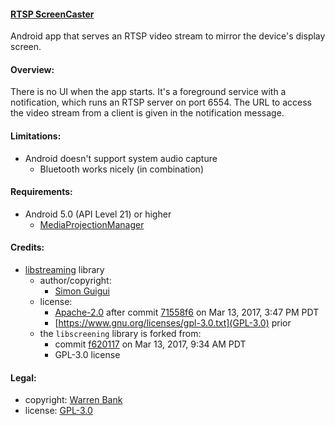 #### [RTSP ScreenCaster](https://github.com/warren-bank/Android-RTSP-ScreenCaster)

Android app that serves an RTSP video stream to mirror the device's display screen.

#### Overview:

There is no UI when the app starts.
It's a foreground service with a notification, which runs an RTSP server on port 6554.
The URL to access the video stream from a client is given in the notification message.

#### Limitations:

* Android doesn't support system audio capture
  - Bluetooth works nicely (in combination)

#### Requirements:

* Android 5.0 (API Level 21) or higher
  - [MediaProjectionManager](https://developer.android.com/reference/android/media/projection/MediaProjectionManager)

#### Credits:

* [libstreaming](https://github.com/fyhertz/libstreaming) library
  - author/copyright:
    * [Simon Guigui](https://github.com/fyhertz)
  - license:
    * [Apache-2.0](http://www.apache.org/licenses/LICENSE-2.0) after commit [71558f6](https://github.com/fyhertz/libstreaming/commit/71558f6c587bbcc115718292df332d05d13651d0) on Mar 13, 2017, 3:47 PM PDT
    * [https://www.gnu.org/licenses/gpl-3.0.txt](GPL-3.0) prior
  - the `libscreening` library is forked from:
    * commit [f620117](https://github.com/fyhertz/libstreaming/tree/f6201177b4669bb9fe50dac9632510a8ad75ad7b) on Mar 13, 2017, 9:34 AM PDT
    * GPL-3.0 license

#### Legal:

* copyright: [Warren Bank](https://github.com/warren-bank)
* license: [GPL-3.0](https://www.gnu.org/licenses/gpl-3.0.txt)

